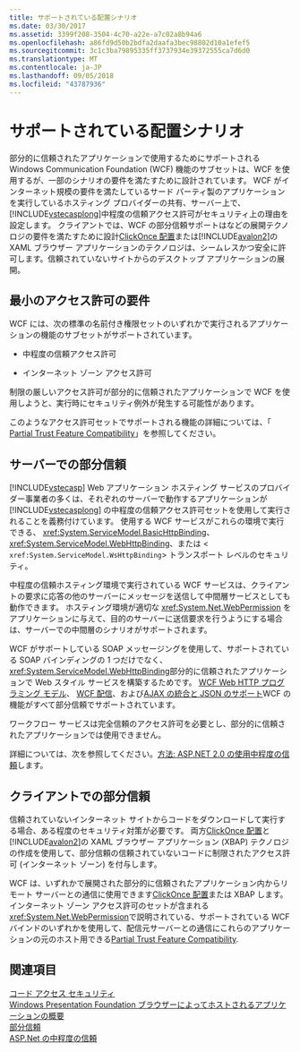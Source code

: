 ```yaml
---
title: サポートされている配置シナリオ
ms.date: 03/30/2017
ms.assetid: 3399f208-3504-4c70-a22e-a7c02a8b94a6
ms.openlocfilehash: a86fd9d50b2bdfa2daafa3bec98802d10a1efef5
ms.sourcegitcommit: 3c1c3ba79895335ff3737934e39372555ca7d6d0
ms.translationtype: MT
ms.contentlocale: ja-JP
ms.lasthandoff: 09/05/2018
ms.locfileid: "43787936"
---
```

# <a name="supported-deployment-scenarios"></a>サポートされている配置シナリオ
部分的に信頼されたアプリケーションで使用するためにサポートされる Windows Communication Foundation (WCF) 機能のサブセットは、WCF を使用するが、一部のシナリオの要件を満たすために設計されています。 WCF がインターネット規模の要件を満たしているサード パーティ製のアプリケーションを実行しているホスティング プロバイダーの共有、サーバー上で、[!INCLUDE[vstecasplong](../../../../includes/vstecasplong-md.md)]中程度の信頼アクセス許可がセキュリティ上の理由を設定します。 クライアントでは、WCF の部分信頼サポートはなどの展開テクノロジの要件を満たすために設計[ClickOnce 配置](https://go.microsoft.com/fwlink/?LinkId=83712)または[!INCLUDE[avalon2](../../../../includes/avalon2-md.md)]の XAML ブラウザー アプリケーションのテクノロジは、シームレスかつ安全に許可します。信頼されていないサイトからのデスクトップ アプリケーションの展開。  
  
## <a name="minimum-permission-requirements"></a>最小のアクセス許可の要件  
 WCF には、次の標準の名前付き権限セットのいずれかで実行されるアプリケーションの機能のサブセットがサポートされています。  
  
-   中程度の信頼アクセス許可  
  
-   インターネット ゾーン アクセス許可  
  
 制限の厳しいアクセス許可が部分的に信頼されたアプリケーションで WCF を使用しようと、実行時にセキュリティ例外が発生する可能性があります。  
  
 このようなアクセス許可セットでサポートされる機能の詳細については、「 [Partial Trust Feature Compatibility](../../../../docs/framework/wcf/feature-details/partial-trust-feature-compatibility.md)」を参照してください。  
  
## <a name="partial-trust-on-the-server"></a>サーバーでの部分信頼  
 [!INCLUDE[vstecasp](../../../../includes/vstecasp-md.md)] Web アプリケーション ホスティング サービスのプロバイダー事業者の多くは、それぞれのサーバーで動作するアプリケーションが [!INCLUDE[vstecasplong](../../../../includes/vstecasplong-md.md)] の中程度の信頼アクセス許可セットを使用して実行されることを義務付けています。 使用する WCF サービスがこれらの環境で実行できる、 <xref:System.ServiceModel.BasicHttpBinding>、 <xref:System.ServiceModel.WebHttpBinding>、または <<!--zz xref:System.ServiceModel.WsHttpBinding --> `xref:System.ServiceModel.WsHttpBinding`> トランスポート レベルのセキュリティ。  
  
 中程度の信頼ホスティング環境で実行されている WCF サービスは、クライアントの要求に応答の他のサーバーにメッセージを送信して中間層サービスとしても動作できます。 ホスティング環境が適切な <xref:System.Net.WebPermission> をアプリケーションに与えて、目的のサーバーに送信要求を行うようにする場合は、サーバーでの中間層のシナリオがサポートされます。  
  
 WCF がサポートしている SOAP メッセージングを使用して、サポートされている SOAP バインディングの 1 つだけでなく、<xref:System.ServiceModel.WebHttpBinding>部分的に信頼されたアプリケーションで Web スタイル サービスを構築するためです。 [WCF Web HTTP プログラミング モデル](../../../../docs/framework/wcf/feature-details/wcf-web-http-programming-model.md)、 [WCF 配信](../../../../docs/framework/wcf/feature-details/wcf-syndication.md)、および[AJAX の統合と JSON のサポート](../../../../docs/framework/wcf/feature-details/ajax-integration-and-json-support.md)WCF の機能がすべて部分信頼でサポートされています。  
  
 ワークフロー サービスは完全信頼のアクセス許可を必要とし、部分的に信頼されたアプリケーションでは使用できません。  
  
 詳細については、次を参照してください。[方法: ASP.NET 2.0 の使用中程度の信頼](https://go.microsoft.com/fwlink/?LinkId=84603)します。  
  
## <a name="partial-trust-on-the-client"></a>クライアントでの部分信頼  
 信頼されていないインターネット サイトからコードをダウンロードして実行する場合、ある程度のセキュリティ対策が必要です。 両方[ClickOnce 配置](https://go.microsoft.com/fwlink/?LinkId=83712)と[!INCLUDE[avalon2](../../../../includes/avalon2-md.md)]の XAML ブラウザー アプリケーション (XBAP) テクノロジの作成を使用して、部分信頼の信頼されていないコードに制限されたアクセス許可 (インターネット ゾーン) を付与します。  
  
 WCF は、いずれかで展開された部分的に信頼されたアプリケーション内からリモート サーバーとの通信に使用できます[ClickOnce 配置](https://go.microsoft.com/fwlink/?LinkId=83712)または XBAP します。 インターネット ゾーン アクセス許可のセットが含まれる<xref:System.Net.WebPermission>で説明されている、サポートされている WCF バインドのいずれかを使用して、配信元サーバーとの通信にこれらのアプリケーションの元のホスト用できる[Partial Trust Feature Compatibility](../../../../docs/framework/wcf/feature-details/partial-trust-feature-compatibility.md).  
  
## <a name="see-also"></a>関連項目  
 [コード アクセス セキュリティ](https://go.microsoft.com/fwlink/?LinkId=83717)  
 [Windows Presentation Foundation ブラウザーによってホストされるアプリケーションの概要](https://go.microsoft.com/fwlink/?LinkId=98397)  
 [部分信頼](../../../../docs/framework/wcf/feature-details/partial-trust.md)  
 [ASP.Net の中程度の信頼](https://go.microsoft.com/fwlink/?LinkId=69328)
